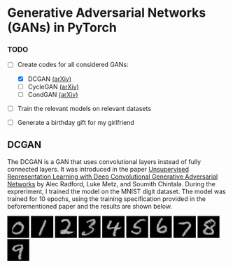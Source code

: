 # Generative Adversarial Networks (GANs) in PyTorch

### TODO

- [ ] Create codes for all considered GANs:
  - [x] DCGAN [(arXiv)](https://arxiv.org/abs/1511.06434)
  - [ ] CycleGAN [(arXiv)](https://arxiv.org/abs/1703.10593)
  - [ ] CondGAN [(arXiv)](https://arxiv.org/abs/1611.07004)
- [ ] Train the relevant models on relevant datasets
- [ ] Generate a birthday gift for my girlfriend


## DCGAN

The DCGAN is a GAN that uses convolutional layers instead of fully connected layers. It was introduced in the paper [Unsupervised Representation Learning with Deep Convolutional Generative Adversarial Networks](https://arxiv.org/abs/1511.06434) by Alec Radford, Luke Metz, and Soumith Chintala. During the expreriment, I trained the model on the MNIST digit dataset. The model was trained for 10 epochs, using the training specification provided in the beforementioned paper and the results are shown below.

<img src="results/dcgan_0.png" width=10%>
<img src="results/dcgan_1.png", width = 10%>
<img src="results/dcgan_2.png", width = 10%>
<img src="results/dcgan_3.png", width = 10%>
<img src="results/dcgan_4.png", width = 10%>
<img src="results/dcgan_5.png", width = 10%>
<img src="results/dcgan_6.png", width = 10%>
<img src="results/dcgan_7.png", width = 10%>
<img src="results/dcgan_8.png", width = 10%>
<img src="results/dcgan_9.png", width = 10%>
